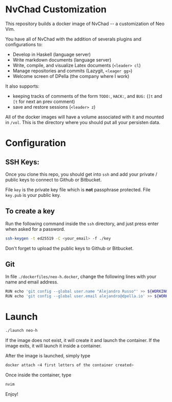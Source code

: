 # NvChad Customization 

This repository builds a docker image of NvChad -- a customization of Neo Vim. 

You have all of NvChad with the addition of severals plugins and configurations to:

- Develop in Haskell (language server) 
- Write markdown documents (language server) 
- Write, compile, and visualize Latex documents (`<leader> cl`)
- Manage repositories and commits (Lazygit, `<leager gg>`)
- Welcome screen of DPella (the company where I work)

It also supports: 

- keeping tracks of comments of the form `TODO:`, `HACK:`, and `BUG:` (`]t` and
  `[t` for next an prev comment)
- save and restore sessions (`<leader> z`)

All of the docker images will have a volume associated with it and mounted in `/vol`.
This is the directory where you should put all your persisten data.

# Configuration 

## SSH Keys:

Once you clone this repo, you should get into `ssh` and add your private /
public keys to connect to Github or Bitbucket.

File `key` is the private key file which is **not** passphrase protected. File
`key.pub` is your public key.

## To create a key

Run the following command inside the `ssh` directory, and just press enter when asked for a password.

```bash
ssh-keygen -t ed25519 -C <your_email> -f ./key
```
Don't forget to upload the public keys to Github or Bitbucket. 
 
## Git 

In file `./dockerfiles/neo-h.docker`, change the following lines with your name and email address. 

```bash
RUN echo 'git config --global user.name "Alejandro Russo"' >> ${WORKINGDIR}/.bashrc
RUN echo 'git config --global user.email alejandro@dpella.io' >> ${WORKINGDIR}/.bashrc
```

# Launch 

```bash
./launch neo-h
```

If the image does not exist, it will create it and launch the container. If the image exits, 
it will launch it inside a container. 

After the image is launched, simply type

```bash 
docker attach <4 first letters of the container created>
```

Once inside the container, type 

```bash 
nvim 
```

Enjoy! 
